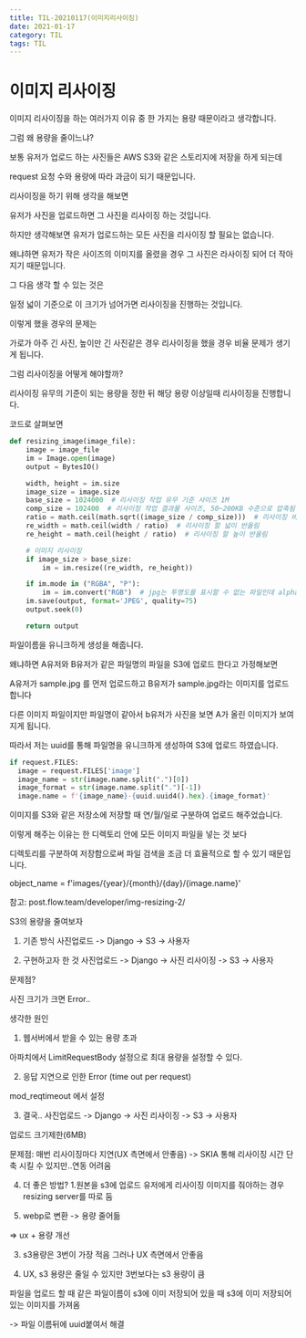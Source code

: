 ```yaml
---
title: TIL-20210117(이미지리사이징)
date: 2021-01-17
category: TIL
tags: TIL
---
```


# 이미지 리사이징

이미지 리사이징을 하는 여러가지 이유 중 한 가지는 용량 때문이라고 생각합니다.

그럼 왜 용량을 줄이느냐?

보통 유저가 업로드 하는 사진들은 AWS S3와 같은 스토리지에 저장을 하게 되는데

request 요청 수와 용량에 따라 과금이 되기 때문입니다.

리사이징을 하기 위해 생각을 해보면

유저가 사진을 업로드하면 그 사진을 리사이징 하는 것입니다.

하지만 생각해보면 유저가 업로드하는 모든 사진을 리사이징 할 필요는 없습니다.

왜냐하면 유저가 작은 사이즈의 이미지를 올렸을 경우 그 사진은 라사이징 되어 더 작아지기 때문입니다.

그 다음 생각 할 수 있는 것은

일정 넓이 기준으로 이 크기가 넘어가면 리사이징을 진행하는 것입니다.

이렇게 했을 경우의 문제는

가로가 아주 긴 사진, 높이만 긴 사진같은 경우 리사이징을 했을 경우 비율 문제가 생기게 됩니다.

그럼 리사이징을 어떻게 해야할까?

리사이징 유무의 기준이 되는 용량을 정한 뒤 해당 용량 이상일때 리사이징을 진행합니다.

코드로 살펴보면

```python
def resizing_image(image_file):
    image = image_file
    im = Image.open(image)
    output = BytesIO()

    width, height = im.size
    image_size = image.size
    base_size = 1024000  # 리사이징 작업 유무 기준 사이즈 1M
    comp_size = 102400  # 리사이징 작업 결과물 사이즈, 50~200KB 수준으로 압축됨 (50~200KB)
    ratio = math.ceil(math.sqrt((image_size / comp_size)))  # 리사이징 비율
    re_width = math.ceil(width / ratio)  # 리사이징 할 넓이 반올림
    re_height = math.ceil(height / ratio)  # 리사이징 할 높이 반올림

    # 이미지 리사이징
    if image_size > base_size:
        im = im.resize((re_width, re_height))

    if im.mode in ("RGBA", "P"):
        im = im.convert("RGB")  # jpg는 투명도를 표시할 수 없는 파일인데 alpha 값을 저장하려고 할 때
    im.save(output, format='JPEG', quality=75)
    output.seek(0)

    return output
```

파일이름을 유니크하게 생성을 해줍니다.

왜냐하면 A유저와 B유저가 같은 파일명의 파일을 S3에 업로드 한다고 가정해보면

A유저가 sample.jpg 를 먼저 업로드하고 B유저가 sample.jpg라는 이미지를 업로드 합니다

다른 이미지 파일이지만 파일명이 같아서 b유저가 사진을 보면 A가 올린 이미지가 보여지게 됩니다.

따라서 저는 uuid를 통해 파일명을 유니크하게 생성하여 S3에 업로드 하였습니다.

```python
if request.FILES:
  image = request.FILES['image']
  image_name = str(image.name.split(".")[0])
  image_format = str(image.name.split(".")[-1])
  image.name = f'{image_name}-{uuid.uuid4().hex}.{image_format}'
```

이미지를 S3와 같은 저장소에 저장할 때 연/월/일로 구분하여 업로드 해주었습니다.

이렇게 해주는 이유는 한 디렉토리 안에 모든 이미지 파일을 넣는 것 보다

디렉토리를 구분하여 저장함으로써 파일 검색을 조금 더 효율적으로 할 수 있기 때문입니다.

object_name = f'images/{year}/{month}/{day}/{image.name}'

참고: post.flow.team/developer/img-resizing-2/

S3의 용량을 줄여보자

1.  기존 방식
    사진업로드 -> Django -> S3 -> 사용자

2.  구현하고자 한 것
    사진업로드 -> Django -> 사진 리사이징 -> S3 -> 사용자

문제점?

사진 크기가 크면 Error..

생각한 원인

1. 웹서버에서 받을 수 있는 용량 초과

아파치에서 LimitRequestBody 설정으로 최대 용량을 설정할 수 있다.

2. 응답 지연으로 인한 Error (time out per request)

mod_reqtimeout 에서 설정

3. 결국..
   사진업로드 -> Django -> 사진 리사이징 -> S3 -> 사용자

업로드 크기제한(6MB)

문제점: 매번 리사이징마다 지연(UX 측면에서 안좋음) -> SKIA 통해 리사이징 시간 단축 시킬 수 있지만..연동 어려움

4. 더 좋은 방법? 1.원본을 s3에 업로드 유저에게 리사이징 이미지를 줘야하는 경우 resizing server를 따로 둠

5. webp로 변환 -> 용량 줄어듦

=> ux + 용량 개선

3. s3용량은 3번이 가장 적음 그러나 UX 측면에서 안좋음

4. UX, s3 용량은 줄일 수 있지만 3번보다는 s3 용량이 큼

파일을 업로드 할 때 같은 파일이름이 s3에 이미 저장되어 있을 때 s3에 이미 저장되어 있는 이미지를 가져옴

-> 파일 이름뒤에 uuid붙여서 해결
